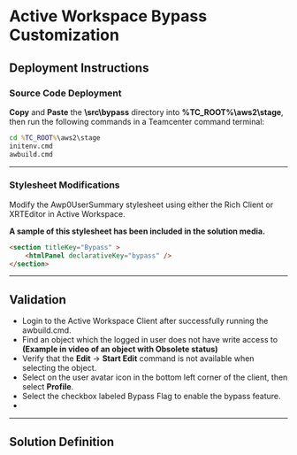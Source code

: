 # Active Workspace Bypass Customization

## Deployment Instructions
### Source Code Deployment
**Copy** and **Paste** the **\src\bypass** directory into **%TC_ROOT%\aws2\stage**, then run the following commands in a Teamcenter command terminal:
``` cmd
cd %TC_ROOT%\aws2\stage
initenv.cmd
awbuild.cmd
```
___
### Stylesheet Modifications
Modify the Awp0UserSummary stylesheet using either the Rich Client or XRTEditor in Active Workspace.

**A sample of this stylesheet has been included in the solution media.**

``` html
<section titleKey="Bypass" >
    <htmlPanel declarativeKey="bypass" />
</section>
```
___
## Validation
- Login to the Active Workspace Client after successfully running the awbuild.cmd.
- Find an object which the logged in user does not have write access to **(Example in video of an object with Obsolete status)**
- Verify that the **Edit** &rarr; **Start Edit** command is not available when selecting the object.
- Select on the user avatar icon in the bottom left corner of the client, then select **Profile**.
- Select the checkbox labeled Bypass Flag to enable the bypass feature.
- 
___
## Solution Definition

